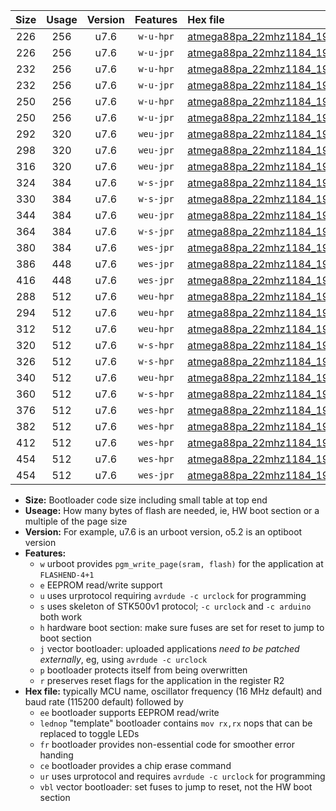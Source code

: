 |Size|Usage|Version|Features|Hex file|
|:-:|:-:|:-:|:-:|:--|
|226|256|u7.6|`w-u-hpr`|[atmega88pa_22mhz1184_19200bps_ur.hex](https://raw.githubusercontent.com/stefanrueger/urboot/main//atmega88pa_22mhz1184_19200bps_ur.hex)|
|226|256|u7.6|`w-u-jpr`|[atmega88pa_22mhz1184_19200bps_ur_vbl.hex](https://raw.githubusercontent.com/stefanrueger/urboot/main//atmega88pa_22mhz1184_19200bps_ur_vbl.hex)|
|232|256|u7.6|`w-u-hpr`|[atmega88pa_22mhz1184_19200bps_lednop_ur.hex](https://raw.githubusercontent.com/stefanrueger/urboot/main//atmega88pa_22mhz1184_19200bps_lednop_ur.hex)|
|232|256|u7.6|`w-u-jpr`|[atmega88pa_22mhz1184_19200bps_lednop_ur_vbl.hex](https://raw.githubusercontent.com/stefanrueger/urboot/main//atmega88pa_22mhz1184_19200bps_lednop_ur_vbl.hex)|
|250|256|u7.6|`w-u-hpr`|[atmega88pa_22mhz1184_19200bps_lednop_fr_ur.hex](https://raw.githubusercontent.com/stefanrueger/urboot/main//atmega88pa_22mhz1184_19200bps_lednop_fr_ur.hex)|
|250|256|u7.6|`w-u-jpr`|[atmega88pa_22mhz1184_19200bps_lednop_fr_ur_vbl.hex](https://raw.githubusercontent.com/stefanrueger/urboot/main//atmega88pa_22mhz1184_19200bps_lednop_fr_ur_vbl.hex)|
|292|320|u7.6|`weu-jpr`|[atmega88pa_22mhz1184_19200bps_ee_ur_vbl.hex](https://raw.githubusercontent.com/stefanrueger/urboot/main//atmega88pa_22mhz1184_19200bps_ee_ur_vbl.hex)|
|298|320|u7.6|`weu-jpr`|[atmega88pa_22mhz1184_19200bps_ee_lednop_ur_vbl.hex](https://raw.githubusercontent.com/stefanrueger/urboot/main//atmega88pa_22mhz1184_19200bps_ee_lednop_ur_vbl.hex)|
|316|320|u7.6|`weu-jpr`|[atmega88pa_22mhz1184_19200bps_ee_lednop_fr_ur_vbl.hex](https://raw.githubusercontent.com/stefanrueger/urboot/main//atmega88pa_22mhz1184_19200bps_ee_lednop_fr_ur_vbl.hex)|
|324|384|u7.6|`w-s-jpr`|[atmega88pa_22mhz1184_19200bps_vbl.hex](https://raw.githubusercontent.com/stefanrueger/urboot/main//atmega88pa_22mhz1184_19200bps_vbl.hex)|
|330|384|u7.6|`w-s-jpr`|[atmega88pa_22mhz1184_19200bps_lednop_vbl.hex](https://raw.githubusercontent.com/stefanrueger/urboot/main//atmega88pa_22mhz1184_19200bps_lednop_vbl.hex)|
|344|384|u7.6|`weu-jpr`|[atmega88pa_22mhz1184_19200bps_ee_lednop_fr_ce_ur_vbl.hex](https://raw.githubusercontent.com/stefanrueger/urboot/main//atmega88pa_22mhz1184_19200bps_ee_lednop_fr_ce_ur_vbl.hex)|
|364|384|u7.6|`w-s-jpr`|[atmega88pa_22mhz1184_19200bps_lednop_fr_vbl.hex](https://raw.githubusercontent.com/stefanrueger/urboot/main//atmega88pa_22mhz1184_19200bps_lednop_fr_vbl.hex)|
|380|384|u7.6|`wes-jpr`|[atmega88pa_22mhz1184_19200bps_ee_vbl.hex](https://raw.githubusercontent.com/stefanrueger/urboot/main//atmega88pa_22mhz1184_19200bps_ee_vbl.hex)|
|386|448|u7.6|`wes-jpr`|[atmega88pa_22mhz1184_19200bps_ee_lednop_vbl.hex](https://raw.githubusercontent.com/stefanrueger/urboot/main//atmega88pa_22mhz1184_19200bps_ee_lednop_vbl.hex)|
|416|448|u7.6|`wes-jpr`|[atmega88pa_22mhz1184_19200bps_ee_lednop_fr_vbl.hex](https://raw.githubusercontent.com/stefanrueger/urboot/main//atmega88pa_22mhz1184_19200bps_ee_lednop_fr_vbl.hex)|
|288|512|u7.6|`weu-hpr`|[atmega88pa_22mhz1184_19200bps_ee_ur.hex](https://raw.githubusercontent.com/stefanrueger/urboot/main//atmega88pa_22mhz1184_19200bps_ee_ur.hex)|
|294|512|u7.6|`weu-hpr`|[atmega88pa_22mhz1184_19200bps_ee_lednop_ur.hex](https://raw.githubusercontent.com/stefanrueger/urboot/main//atmega88pa_22mhz1184_19200bps_ee_lednop_ur.hex)|
|312|512|u7.6|`weu-hpr`|[atmega88pa_22mhz1184_19200bps_ee_lednop_fr_ur.hex](https://raw.githubusercontent.com/stefanrueger/urboot/main//atmega88pa_22mhz1184_19200bps_ee_lednop_fr_ur.hex)|
|320|512|u7.6|`w-s-hpr`|[atmega88pa_22mhz1184_19200bps.hex](https://raw.githubusercontent.com/stefanrueger/urboot/main//atmega88pa_22mhz1184_19200bps.hex)|
|326|512|u7.6|`w-s-hpr`|[atmega88pa_22mhz1184_19200bps_lednop.hex](https://raw.githubusercontent.com/stefanrueger/urboot/main//atmega88pa_22mhz1184_19200bps_lednop.hex)|
|340|512|u7.6|`weu-hpr`|[atmega88pa_22mhz1184_19200bps_ee_lednop_fr_ce_ur.hex](https://raw.githubusercontent.com/stefanrueger/urboot/main//atmega88pa_22mhz1184_19200bps_ee_lednop_fr_ce_ur.hex)|
|360|512|u7.6|`w-s-hpr`|[atmega88pa_22mhz1184_19200bps_lednop_fr.hex](https://raw.githubusercontent.com/stefanrueger/urboot/main//atmega88pa_22mhz1184_19200bps_lednop_fr.hex)|
|376|512|u7.6|`wes-hpr`|[atmega88pa_22mhz1184_19200bps_ee.hex](https://raw.githubusercontent.com/stefanrueger/urboot/main//atmega88pa_22mhz1184_19200bps_ee.hex)|
|382|512|u7.6|`wes-hpr`|[atmega88pa_22mhz1184_19200bps_ee_lednop.hex](https://raw.githubusercontent.com/stefanrueger/urboot/main//atmega88pa_22mhz1184_19200bps_ee_lednop.hex)|
|412|512|u7.6|`wes-hpr`|[atmega88pa_22mhz1184_19200bps_ee_lednop_fr.hex](https://raw.githubusercontent.com/stefanrueger/urboot/main//atmega88pa_22mhz1184_19200bps_ee_lednop_fr.hex)|
|454|512|u7.6|`wes-hpr`|[atmega88pa_22mhz1184_19200bps_ee_lednop_fr_ce.hex](https://raw.githubusercontent.com/stefanrueger/urboot/main//atmega88pa_22mhz1184_19200bps_ee_lednop_fr_ce.hex)|
|454|512|u7.6|`wes-jpr`|[atmega88pa_22mhz1184_19200bps_ee_lednop_fr_ce_vbl.hex](https://raw.githubusercontent.com/stefanrueger/urboot/main//atmega88pa_22mhz1184_19200bps_ee_lednop_fr_ce_vbl.hex)|

- **Size:** Bootloader code size including small table at top end
- **Useage:** How many bytes of flash are needed, ie, HW boot section or a multiple of the page size
- **Version:** For example, u7.6 is an urboot version, o5.2 is an optiboot version
- **Features:**
  + `w` urboot provides `pgm_write_page(sram, flash)` for the application at `FLASHEND-4+1`
  + `e` EEPROM read/write support
  + `u` uses urprotocol requiring `avrdude -c urclock` for programming
  + `s` uses skeleton of STK500v1 protocol; `-c urclock` and `-c arduino` both work
  + `h` hardware boot section: make sure fuses are set for reset to jump to boot section
  + `j` vector bootloader: uploaded applications *need to be patched externally*, eg, using `avrdude -c urclock`
  + `p` bootloader protects itself from being overwritten
  + `r` preserves reset flags for the application in the register R2
- **Hex file:** typically MCU name, oscillator frequency (16 MHz default) and baud rate (115200 default) followed by
  + `ee` bootloader supports EEPROM read/write
  + `lednop` "template" bootloader contains `mov rx,rx` nops that can be replaced to toggle LEDs
  + `fr` bootloader provides non-essential code for smoother error handing
  + `ce` bootloader provides a chip erase command
  + `ur` uses urprotocol and requires `avrdude -c urclock` for programming
  + `vbl` vector bootloader: set fuses to jump to reset, not the HW boot section
